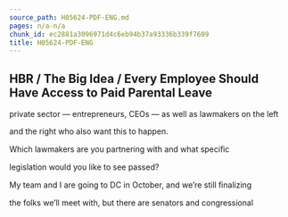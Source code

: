 ```yaml
---
source_path: H05624-PDF-ENG.md
pages: n/a-n/a
chunk_id: ec2881a3096971d4c6eb94b37a93336b339f7609
title: H05624-PDF-ENG
---
```

## HBR / The Big Idea / Every Employee Should Have Access to Paid Parental Leave

private sector — entrepreneurs, CEOs — as well as lawmakers on the left

and the right who also want this to happen.

Which lawmakers are you partnering with and what speciﬁc

legislation would you like to see passed?

My team and I are going to DC in October, and we’re still ﬁnalizing

the folks we’ll meet with, but there are senators and congressional
